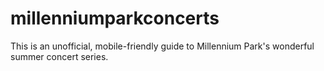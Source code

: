 millenniumparkconcerts
======================

This is an unofficial, mobile-friendly guide to Millennium Park's wonderful summer concert series.
